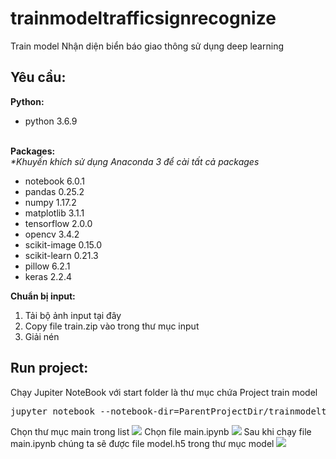# trainmodeltrafficsignrecognize
Train model Nhận diện biển báo giao thông sử dụng deep learning
<h2>Yêu cầu:</h2>
<b>Python:</b><br>
<ul>
     <li>python 3.6.9</li>
</ul>
<br>
<b>Packages:</b><br>
<i>*Khuyến khích sử dụng Anaconda 3 để cài tất cả packages</i><br>
<ul>
    <li>notebook 6.0.1</li>
    <li>pandas 0.25.2</li>
    <li>numpy 1.17.2</li>
    <li>matplotlib 3.1.1</li>
	<li>tensorflow 2.0.0</li>
	<li>opencv 3.4.2</li>
    <li>scikit-image 0.15.0</li>
	<li>scikit-learn 0.21.3</li>
	<li>pillow 6.2.1</li>
	<li>keras 2.2.4</li>
</ul>
<b>Chuẩn bị input:</b><br>
<ol class="n">
  <li>Tải bộ ảnh input <a>tại đây</a></li>
  <li>Copy file train.zip vào trong thư mục input</li>
  <li>Giải nén</li>
</ol>

<h2>Run project:</h2>
Chạy Jupiter NoteBook với start folder là thư mục chứa Project train model
<pre>jupyter notebook --notebook-dir=ParentProjectDir/trainmodeltrafficsignrecognize/</pre>
Chọn thư mục main trong list
<img src="https://github.com/quangkhoiuit98/trainmodeltrafficsignrecognize/blob/master/static/image/guide1.png">
Chọn file main.ipynb
<img src="https://github.com/quangkhoiuit98/trainmodeltrafficsignrecognize/blob/master/static/image/guide2.png">
Sau khi chạy file main.ipynb chúng ta sẽ được file model.h5 trong thư mục model
<img src="https://github.com/quangkhoiuit98/trainmodeltrafficsignrecognize/blob/master/static/image/guide3.png">
